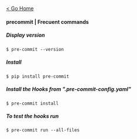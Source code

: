 [< Go Home](../README.md)

#### precommit | Frecuent commands

##### Display version
```
$ pre-commit --version
```

##### Install
```
$ pip install pre-commit
```

##### Install the Hooks from ".pre-commit-config.yaml"
```
$ pre-commit install
```

##### To test the hooks run
```
$ pre-commit run --all-files
```
